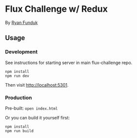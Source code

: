 # Flux Challenge w/ Redux

By [Ryan Funduk](http://ryanfunduk.com)

## Usage

### Development

See instructions for starting server in main flux-challenge repo.

```
npm install
npm run dev
```

Then visit [http://localhost:5301](http://localhost:5301).

### Production

Pre-built: `open index.html`

Or you can build it yourself first:

```
npm install
npm run build
```
